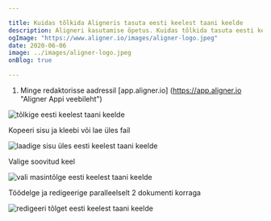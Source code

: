 ```yaml
---

title: Kuidas tõlkida Aligneris tasuta eesti keelest taani keelde
description: Aligneri kasutamise õpetus. Kuidas tõlkida tasuta eesti keelest taani keelde. Aligner on tasuta mugav online tarkvara mitmekeelse sisu haldamiseks.
ogImage: "https://www.aligner.io/images/aligner-logo.jpeg"
date: 2020-06-06
image: ../images/aligner-logo.jpeg
onBlog: true

---
```


1. Minge redaktorisse aadressil [app.aligner.io] (https://app.aligner.io "Aligner Appi veebileht")

![tõlkige eesti keelest taani keelde](/howto/aligner-blank-editor.jpeg "tõlkige eesti keelest taani keelde")

Kopeeri sisu ja kleebi või lae üles fail

![laadige sisu üles eesti keelest taani keelde](/howto/aligner-uploaded-document.jpeg "laadige sisu üles eesti keelest taani keelde")

Valige soovitud keel

![vali masintõlge eesti keelest taani keelde](/howto/aligner-language-dropdown.jpeg "vali masintõlge eesti keelest taani keelde")

Töödelge ja redigeerige paralleelselt 2 dokumenti korraga

![redigeeri tõlget eesti keelest taani keelde](/howto/aligner-double-sitded-editor.jpeg "redigeeri tõlget eesti keelest taani keelde")

